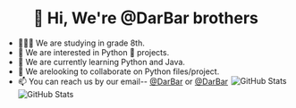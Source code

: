<h1 align="center"> 👋 Hi, We're @DarBar brothers</h1>

- 👨🏻‍🎓 We are studying in grade 8th.   &nbsp; &nbsp;
- 👀 We are interested in Python 🐍 projects.  &nbsp; &nbsp;
- 🌱 We are currently learning Python and Java.  &nbsp; &nbsp;
- 💞️ We arelooking to collaborate on Python files/project.  &nbsp; &nbsp; 
- 📫 You can reach us by our email-- [@DarBar](mailto:dhyeyrathodsir@gmail.com) or [@DarBar](mailto:rathod.bhavy77@gmail.com)
<img alt="GitHub Stats" src="https://github-readme-stats.vercel.app/api?username=InvisiblePro&show_icons=true&theme=radical&title_color=00ffff&text_color=ed0011" align="right"/>  <img alt="GitHub Stats" src="https://github-readme-stats.vercel.app/api/top-langs/?username=InvisiblePro&hide_border=false&theme=radical&show_icons=true&bg_color=151415&text_color=fff&title_color=0ff" align="left"/>
